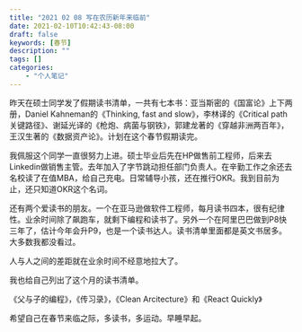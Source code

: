```yaml
---
title: "2021 02 08 写在农历新年来临前"
date: 2021-02-10T10:42:43-08:00
draft: false
keywords: [春节]
description: ""
tags: []
categories: 
    - "个人笔记"
---
```


昨天在硕士同学发了假期读书清单，一共有七本书：亚当斯密的《国富论》上下两册，Daniel Kahneman的《Thinking, fast and slow》，李林译的《Critical path 关键路径》、谢延光译的《枪炮、病菌与钢铁》，郭建龙著的《穿越非洲两百年》，王汉生著的《数据资产论》。计划在这个春节假期读完。



我佩服这个同学一直很努力上进。硕士毕业后先在HP做售前工程师，后来去Linkedin做销售主管。去年加入了字节跳动担任部门负责人。在辛勤工作之余还去名校读了在值MBA，给自己充电。日常辅导小孩，还在推行OKR。我到目前为止，还只知道OKR这个名词。

还有两个爱读书的朋友。一个在亚马逊做软件工程师，每月读书四本，很有纪律性。业余时间除了飙跑车，就剩下编程和读书了。另外一个在阿里巴巴做到P8快三年了，估计今年会升P9，也是一个读书达人。读书清单里面都是英文书居多。大多数我都没看过。



人与人之间的差距就在业余时间不经意地拉大了。

我也给自己列出了这个月的读书清单。

《父与子的编程》，《传习录》，《Clean Arcitecture》和《React Quickly》

希望自己在春节来临之际，多读书，多运动。早睡早起。




